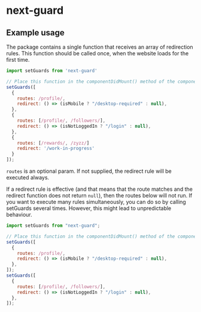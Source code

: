 # next-guard

## Example usage

The package contains a single function that receives an array of redirection rules.
This function should be called once, when the website loads for the first time.

```javascript
import setGuards from 'next-guard'

// Place this function in the componentDidMount() method of the component in _app.js
setGuards([
  {
    routes: /profile/,
    redirect: () => (isMobile ? "/desktop-required" : null),
  },
  {
    routes: [/profile/, /followers/],
    redirect: () => (isNotLoggedIn ? "/login" : null),
  },
  {
    routes: [/rewards/, /zyzz/]
    redirect: '/work-in-progress'
  }
]);
```

`routes` is an optional param. If not supplied, the redirect rule will be executed always.

If a redirect rule is effective (and that means that the route matches and the redirect function does not return `null`), then the routes below will not run. If you want to execute many rules simultaneously, you can do so by calling setGuards several times. However, this might lead to unpredictable behaviour.

```javascript
import setGuards from "next-guard";

// Place this function in the componentDidMount() method of the component in _app.js
setGuards([
  {
    routes: /profile/,
    redirect: () => (isMobile ? "/desktop-required" : null),
  },
]);
setGuards([
  {
    routes: [/profile/, /followers/],
    redirect: () => (isNotLoggedIn ? "/login" : null),
  },
]);
```
